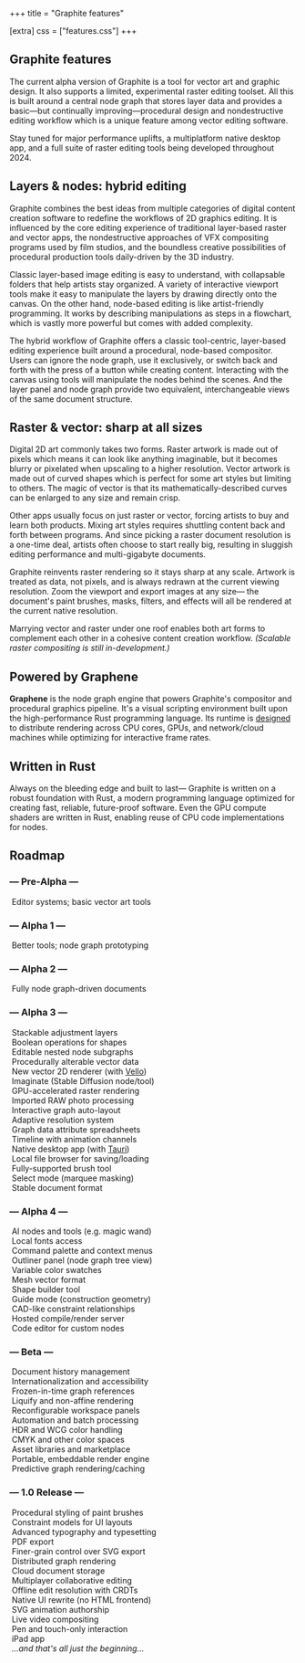 +++
title = "Graphite features"

[extra]
css = ["features.css"]
+++

<section>
<div class="block">

# Graphite features

The current alpha version of Graphite is a tool for vector art and graphic design. It also supports a limited, experimental raster editing toolset. All this is built around a central node graph that stores layer data and provides a basic—but continually improving—procedural design and nondestructive editing workflow which is a unique feature among vector editing software.

Stay tuned for major performance uplifts, a multiplatform native desktop app, and a full suite of raster editing tools being developed throughout 2024.

</div>
</section>

<section>

<div class="diptych">

<div class="block">

## Layers & nodes: hybrid editing

Graphite combines the best ideas from multiple categories of digital content creation software to redefine the workflows of 2D graphics editing. It is influenced by the core editing experience of traditional layer-based raster and vector apps, the nondestructive approaches of VFX compositing programs used by film studios, and the boundless creative possibilities of procedural production tools daily-driven by the 3D industry.

Classic layer-based image editing is easy to understand, with collapsable folders that help artists stay organized. A variety of interactive viewport tools make it easy to manipulate the layers by drawing directly onto the canvas. On the other hand, node-based editing is like artist-friendly programming. It works by describing manipulations as steps in a flowchart, which is vastly more powerful but comes with added complexity.

The hybrid workflow of Graphite offers a classic tool-centric, layer-based editing experience built around a procedural, node-based compositor. Users can ignore the node graph, use it exclusively, or switch back and forth with the press of a button while creating content. Interacting with the canvas using tools will manipulate the nodes behind the scenes. And the layer panel and node graph provide two equivalent, interchangeable views of the same document structure.

</div>
<div class="block">

## Raster & vector: sharp at all sizes

Digital 2D art commonly takes two forms. Raster artwork is made out of pixels which means it can look like anything imaginable, but it becomes blurry or pixelated when upscaling to a higher resolution. Vector artwork is made out of curved shapes which is perfect for some art styles but limiting to others. The magic of vector is that its mathematically-described curves can be enlarged to any size and remain crisp.

Other apps usually focus on just raster or vector, forcing artists to buy and learn both products. Mixing art styles requires shuttling content back and forth between programs. And since picking a raster document resolution is a one-time deal, artists often choose to start really big, resulting in sluggish editing performance and multi-gigabyte documents.

Graphite reinvents raster rendering so it stays sharp at any scale. Artwork is treated as data, not pixels, and is always redrawn at the current viewing resolution. Zoom the viewport and export images at any size— the document's paint brushes, masks, filters, and effects will all be rendered at the current native resolution.

Marrying vector and raster under one roof enables both art forms to complement each other in a cohesive content creation workflow. *(Scalable raster compositing is still in-development.)*

</div>

</div>

</section>

<section>

<div class="diptych">

<div class="block">

## Powered by Graphene

**Graphene** is the node graph engine that powers Graphite's compositor and procedural graphics pipeline. It's a visual scripting environment built upon the high-performance Rust programming language. Its runtime is [designed](/blog/distributed-computing-in-the-graphene-runtime/) to distribute rendering across CPU cores, GPUs, and network/cloud machines while optimizing for interactive frame rates.

<!-- Rust programmers may find the following technical details to be of interest. Graphene node graphs are programs built out of reusable Rust functions using Graphite as a visual "code" editor. New nodes and data types can be implemented by writing custom Rust code with a built-in text editor. `no_std` code also gets compiled to GPU compute shaders using [`rust-gpu`](https://github.com/EmbarkStudios/rust-gpu). Each node is independently pre-compiled by `rustc` into portable WASM binaries and linked at runtime. Groups of nodes may be compiled into one unit of execution, utilizing Rust's zero-cost abstractions and optimizations to run with less overhead. And whole node graphs can be compiled into standalone executables for use outside Graphite. -->

</div>
<div class="block">

<!-- ## Proudly written in Rust -->
## Written in Rust

Always on the bleeding edge and built to last— Graphite is written on a robust foundation with Rust, a modern programming language optimized for creating fast, reliable, future-proof software. Even the GPU compute shaders are written in Rust, enabling reuse of CPU code implementations for nodes.

<!-- The underlying node graph engine that computes and renders Graphite documents is called Graphene. The Graphene engine is an extension of the Rust language, acting as a system for chaining together modular functions into useful pipelines with GPU and parallel computation. Artists can harness these powerful capabilities directly in the Graphite editor without touching code. Technical artists and programmers can write reusable Rust functions to extend the capabilities of Graphite and create new nodes to share with the community. -->

</div>

</div>

</section>

<section>
<div class="block">

## Roadmap

<div class="roadmap">
	<div class="feature-icons">
		<!-- Pre-Alpha -->
		<div class="feature-icon complete heading" title="Began February 2021" data-year="2021">
			<h3>— Pre-Alpha —</h3>
		</div>
		<div class="feature-icon complete" title="Development Complete">
			<img class="atlas" style="--atlas-index: 1" src="https://static.graphite.rs/icons/icon-atlas-roadmap__2.png" alt="" />
			<span>Editor systems; basic vector art tools</span>
		</div>
		<!-- Alpha 1 -->
		<div class="feature-icon complete heading" title="Began February 2022" data-year="2022">
			<h3>— Alpha 1 —</h3>
		</div>
		<div class="feature-icon complete" title="Development Complete">
			<img class="atlas" style="--atlas-index: 2" src="https://static.graphite.rs/icons/icon-atlas-roadmap__2.png" alt="" />
			<span>Better tools; node graph prototyping</span>
		</div>
		<!-- Alpha 2 -->
		<div class="feature-icon complete heading" title="Began February 2023" data-year="2023">
			<h3>— Alpha 2 —</h3>
		</div>
		<div class="feature-icon complete" title="Development Complete">
			<img class="atlas" style="--atlas-index: 6" src="https://static.graphite.rs/icons/icon-atlas-roadmap__2.png" alt="" />
			<span>Fully node graph-driven documents</span>
		</div>
		<!-- Alpha 3 -->
		<div class="feature-icon ongoing heading" title="Began February 2024" data-year="2024">
			<h3>— Alpha 3 —</h3>
		</div>
		<div class="feature-icon complete" title="Development Complete">
			<img class="atlas" style="--atlas-index: 3" src="https://static.graphite.rs/icons/icon-atlas-roadmap__2.png" alt="" />
			<span>Stackable adjustment layers</span>
		</div>
		<div class="feature-icon complete" title="Development Complete">
			<img class="atlas" style="--atlas-index: 51" src="https://static.graphite.rs/icons/icon-atlas-roadmap__2.png" alt="" />
			<span>Boolean operations for shapes</span>
		</div>
		<div class="feature-icon complete" title="Development Complete">
			<img class="atlas" style="--atlas-index: 8" src="https://static.graphite.rs/icons/icon-atlas-roadmap__2.png" alt="" />
			<span>Editable nested node subgraphs</span>
		</div>
		<div class="feature-icon complete" title="Development Complete">
			<img class="atlas" style="--atlas-index: 10" src="https://static.graphite.rs/icons/icon-atlas-roadmap__2.png" alt="" />
			<span>Procedurally alterable vector data</span>
		</div>
		<div class="feature-icon ongoing" title="Development Ongoing">
			<img class="atlas" style="--atlas-index: 13" src="https://static.graphite.rs/icons/icon-atlas-roadmap__2.png" alt="" />
			<span>New vector 2D renderer (with <a target="_blank" href="https://github.com/linebender/vello">Vello</a>)</span>
		</div>
		<div class="feature-icon ongoing" title="Development Ongoing">
			<img class="atlas" style="--atlas-index: 0" src="https://static.graphite.rs/icons/icon-atlas-roadmap__2.png" alt="" />
			<span>Imaginate (Stable Diffusion node/tool)</span>
		</div>
		<div class="feature-icon ongoing" title="Development Ongoing">
			<img class="atlas" style="--atlas-index: 12" src="https://static.graphite.rs/icons/icon-atlas-roadmap__2.png" alt="" />
			<span>GPU-accelerated raster rendering</span>
		</div>
		<div class="feature-icon ongoing" title="Development Ongoing">
			<img class="atlas" style="--atlas-index: 19" src="https://static.graphite.rs/icons/icon-atlas-roadmap__2.png" alt="" />
			<span>Imported RAW photo processing</span>
		</div>
		<div class="feature-icon ongoing" title="Development Ongoing">
			<img class="atlas" style="--atlas-index: 26" src="https://static.graphite.rs/icons/icon-atlas-roadmap__2.png" alt="" />
			<span>Interactive graph auto-layout</span>
		</div>
		<div class="feature-icon ongoing" title="Development Ongoing">
			<img class="atlas" style="--atlas-index: 14" src="https://static.graphite.rs/icons/icon-atlas-roadmap__2.png" alt="" />
			<span>Adaptive resolution system</span>
		</div>
		<div class="feature-icon">
			<img class="atlas" style="--atlas-index: 9" src="https://static.graphite.rs/icons/icon-atlas-roadmap__2.png" alt="" />
			<span>Graph data attribute spreadsheets</span>
		</div>
		<div class="feature-icon">
			<img class="atlas" style="--atlas-index: 41" src="https://static.graphite.rs/icons/icon-atlas-roadmap__2.png" alt="" />
			<span>Timeline with animation channels</span>
		</div>
		<div class="feature-icon">
			<img class="atlas" style="--atlas-index: 7" src="https://static.graphite.rs/icons/icon-atlas-roadmap__2.png" alt="" />
			<span>Native desktop app (with <a target="_blank" href="https://tauri.app/">Tauri</a>)</span>
		</div>
		<div class="feature-icon">
			<img class="atlas" style="--atlas-index: 54" src="https://static.graphite.rs/icons/icon-atlas-roadmap__2.png" alt="" />
			<span>Local file browser for saving/loading</span>
		</div>
		<div class="feature-icon">
			<img class="atlas" style="--atlas-index: 5" src="https://static.graphite.rs/icons/icon-atlas-roadmap__2.png" alt="" />
			<span>Fully-supported brush tool</span>
		</div>
		<div class="feature-icon">
			<img class="atlas" style="--atlas-index: 21" src="https://static.graphite.rs/icons/icon-atlas-roadmap__2.png" alt="" />
			<span>Select mode (marquee masking)</span>
		</div>
		<div class="feature-icon">
			<img class="atlas" style="--atlas-index: 17" src="https://static.graphite.rs/icons/icon-atlas-roadmap__2.png" alt="" />
			<span>Stable document format</span>
		</div>
		<!-- Alpha 4 -->
		<div class="feature-icon heading" title="Expected to begin February 2025" data-year="2025">
			<h3>— Alpha 4 —</h3>
		</div>
		<div class="feature-icon">
			<img class="atlas" style="--atlas-index: 49" src="https://static.graphite.rs/icons/icon-atlas-roadmap__2.png" alt="" />
			<span>AI nodes and tools (e.g. magic wand)</span>
		</div>
		<div class="feature-icon">
			<img class="atlas" style="--atlas-index: 53" src="https://static.graphite.rs/icons/icon-atlas-roadmap__2.png" alt="" />
			<span>Local fonts access</span>
		</div>
		<div class="feature-icon">
			<img class="atlas" style="--atlas-index: 52" src="https://static.graphite.rs/icons/icon-atlas-roadmap__2.png" alt="" />
			<span>Command palette and context menus</span>
		</div>
		<div class="feature-icon">
			<img class="atlas" style="--atlas-index: 4" src="https://static.graphite.rs/icons/icon-atlas-roadmap__2.png" alt="" />
			<span>Outliner panel (node graph tree view)</span>
		</div>
		<div class="feature-icon">
			<img class="atlas" style="--atlas-index: 56" src="https://static.graphite.rs/icons/icon-atlas-roadmap__2.png" alt="" />
			<span>Variable color swatches</span>
		</div>
		<div class="feature-icon">
			<img class="atlas" style="--atlas-index: 48" src="https://static.graphite.rs/icons/icon-atlas-roadmap__2.png" alt="" />
			<span>Mesh vector format</span>
		</div>
		<div class="feature-icon">
			<img class="atlas" style="--atlas-index: 50" src="https://static.graphite.rs/icons/icon-atlas-roadmap__2.png" alt="" />
			<span>Shape builder tool</span>
		</div>
		<div class="feature-icon">
			<img class="atlas" style="--atlas-index: 28" src="https://static.graphite.rs/icons/icon-atlas-roadmap__2.png" alt="" />
			<span>Guide mode (construction geometry)</span>
		</div>
		<div class="feature-icon">
			<img class="atlas" style="--atlas-index: 29" src="https://static.graphite.rs/icons/icon-atlas-roadmap__2.png" alt="" />
			<span>CAD-like constraint relationships</span>
		</div>
		<div class="feature-icon">
			<img class="atlas" style="--atlas-index: 15" src="https://static.graphite.rs/icons/icon-atlas-roadmap__2.png" alt="" />
			<span>Hosted compile/render server</span>
		</div>
		<div class="feature-icon">
			<img class="atlas" style="--atlas-index: 16" src="https://static.graphite.rs/icons/icon-atlas-roadmap__2.png" alt="" />
			<span>Code editor for custom nodes</span>
		</div>
		<!-- Beta -->
		<div class="feature-icon heading">
			<h3>— Beta —</h3>
		</div>
		<div class="feature-icon">
			<img class="atlas" style="--atlas-index: 18" src="https://static.graphite.rs/icons/icon-atlas-roadmap__2.png" alt="" />
			<span>Document history management</span>
		</div>
		<div class="feature-icon">
			<img class="atlas" style="--atlas-index: 23" src="https://static.graphite.rs/icons/icon-atlas-roadmap__2.png" alt="" />
			<span>Internationalization and accessibility</span>
		</div>
		<div class="feature-icon">
			<img class="atlas" style="--atlas-index: 22" src="https://static.graphite.rs/icons/icon-atlas-roadmap__2.png" alt="" />
			<span>Frozen-in-time graph references</span>
		</div>
		<div class="feature-icon">
			<img class="atlas" style="--atlas-index: 25" src="https://static.graphite.rs/icons/icon-atlas-roadmap__2.png" alt="" />
			<span>Liquify and non-affine rendering</span>
		</div>
		<div class="feature-icon">
			<img class="atlas" style="--atlas-index: 24" src="https://static.graphite.rs/icons/icon-atlas-roadmap__2.png" alt="" />
			<span>Reconfigurable workspace panels</span>
		</div>
		<div class="feature-icon">
			<img class="atlas" style="--atlas-index: 27" src="https://static.graphite.rs/icons/icon-atlas-roadmap__2.png" alt="" />
			<span>Automation and batch processing</span>
		</div>
		<div class="feature-icon">
			<img class="atlas" style="--atlas-index: 33" src="https://static.graphite.rs/icons/icon-atlas-roadmap__2.png" alt="" />
			<span>HDR and WCG color handling</span>
		</div>
		<div class="feature-icon">
			<img class="atlas" style="--atlas-index: 55" src="https://static.graphite.rs/icons/icon-atlas-roadmap__2.png" alt="" />
			<span>CMYK and other color spaces</span>
		</div>
		<div class="feature-icon">
			<img class="atlas" style="--atlas-index: 34" src="https://static.graphite.rs/icons/icon-atlas-roadmap__2.png" alt="" />
			<span>Asset libraries and marketplace</span>
		</div>
		<div class="feature-icon">
			<img class="atlas" style="--atlas-index: 45" src="https://static.graphite.rs/icons/icon-atlas-roadmap__2.png" alt="" />
			<span>Portable, embeddable render engine</span>
		</div>
		<div class="feature-icon">
			<img class="atlas" style="--atlas-index: 35" src="https://static.graphite.rs/icons/icon-atlas-roadmap__2.png" alt="" />
			<span>Predictive graph rendering/caching</span>
		</div>
		<!-- 1.0 Release -->
		<div class="feature-icon heading">
			<h3>— 1.0 Release —</h3>
		</div>
		<div class="feature-icon">
			<img class="atlas" style="--atlas-index: 20" src="https://static.graphite.rs/icons/icon-atlas-roadmap__2.png" alt="" />
			<span>Procedural styling of paint brushes</span>
		</div>
		<div class="feature-icon">
			<img class="atlas" style="--atlas-index: 30" src="https://static.graphite.rs/icons/icon-atlas-roadmap__2.png" alt="" />
			<span>Constraint models for UI layouts</span>
		</div>
		<div class="feature-icon">
			<img class="atlas" style="--atlas-index: 31" src="https://static.graphite.rs/icons/icon-atlas-roadmap__2.png" alt="" />
			<span>Advanced typography and typesetting</span>
		</div>
		<div class="feature-icon">
			<img class="atlas" style="--atlas-index: 32" src="https://static.graphite.rs/icons/icon-atlas-roadmap__2.png" alt="" />
			<span>PDF export</span>
		</div>
		<div class="feature-icon">
			<img class="atlas" style="--atlas-index: 11" src="https://static.graphite.rs/icons/icon-atlas-roadmap__2.png" alt="" />
			<span>Finer-grain control over SVG export</span>
		</div>
		<div class="feature-icon">
			<img class="atlas" style="--atlas-index: 36" src="https://static.graphite.rs/icons/icon-atlas-roadmap__2.png" alt="" />
			<span>Distributed graph rendering</span>
		</div>
		<div class="feature-icon">
			<img class="atlas" style="--atlas-index: 37" src="https://static.graphite.rs/icons/icon-atlas-roadmap__2.png" alt="" />
			<span>Cloud document storage</span>
		</div>
		<div class="feature-icon">
			<img class="atlas" style="--atlas-index: 38" src="https://static.graphite.rs/icons/icon-atlas-roadmap__2.png" alt="" />
			<span>Multiplayer collaborative editing</span>
		</div>
		<div class="feature-icon">
			<img class="atlas" style="--atlas-index: 39" src="https://static.graphite.rs/icons/icon-atlas-roadmap__2.png" alt="" />
			<span>Offline edit resolution with CRDTs</span>
		</div>
		<div class="feature-icon">
			<img class="atlas" style="--atlas-index: 40" src="https://static.graphite.rs/icons/icon-atlas-roadmap__2.png" alt="" />
			<span>Native UI rewrite (no HTML frontend)</span>
		</div>
		<div class="feature-icon">
			<img class="atlas" style="--atlas-index: 46" src="https://static.graphite.rs/icons/icon-atlas-roadmap__2.png" alt="" />
			<span>SVG animation authorship</span>
		</div>
		<div class="feature-icon">
			<img class="atlas" style="--atlas-index: 42" src="https://static.graphite.rs/icons/icon-atlas-roadmap__2.png" alt="" />
			<span>Live video compositing</span>
		</div>
		<div class="feature-icon">
			<img class="atlas" style="--atlas-index: 43" src="https://static.graphite.rs/icons/icon-atlas-roadmap__2.png" alt="" />
			<span>Pen and touch-only interaction</span>
		</div>
		<div class="feature-icon">
			<img class="atlas" style="--atlas-index: 44" src="https://static.graphite.rs/icons/icon-atlas-roadmap__2.png" alt="" />
			<span>iPad app</span>
		</div>
		<div class="feature-icon">
			<img class="atlas" style="--atlas-index: 47" src="https://static.graphite.rs/icons/icon-atlas-roadmap__2.png" alt="" />
			<span><em>…and that's all just the beginning…</em></span>
		</div>
	</div>
</div>

</div>
</section>
